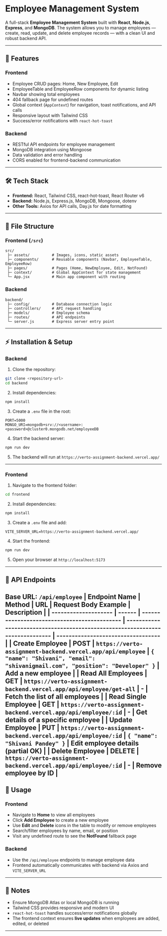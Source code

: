 # Employee Management System

A full-stack **Employee Management System** built with **React**, **Node.js**, **Express**, and **MongoDB**.
The system allows you to manage employees — create, read, update, and delete employee records — with a clean UI and robust backend API.

---

## 🌟 Features

### Frontend

* Employee CRUD pages: Home, New Employee, Edit
* EmployeeTable and EmployeeRow components for dynamic listing
* Navbar showing total employees
* 404 fallback page for undefined routes
* Global context (`AppContext`) for navigation, toast notifications, and API calls
* Responsive layout with Tailwind CSS
* Success/error notifications with `react-hot-toast`

### Backend

* RESTful API endpoints for employee management
* MongoDB integration using Mongoose
* Data validation and error handling
* CORS enabled for frontend-backend communication

---

## 🛠 Tech Stack

* **Frontend:** React, Tailwind CSS, react-hot-toast, React Router v6
* **Backend:** Node.js, Express.js, MongoDB, Mongoose, dotenv
* **Other Tools:** Axios for API calls, Day.js for date formatting

---

## 📁 File Structure

### Frontend (`/src`)

```
src/
 ├─ assets/          # Images, icons, static assets
 ├─ components/      # Reusable components (Navbar, EmployeeTable, EmployeeRow)
 ├─ pages/           # Pages (Home, NewEmployee, Edit, NotFound)
 ├─ context/         # Global AppContext for state management
 └─ App.jsx          # Main app component with routing
```

### Backend

```
backend/
 ├─ config/          # Database connection logic
 ├─ controllers/     # API request handling
 ├─ models/          # Employee schema
 ├─ routes/          # API endpoints
 └─ server.js        # Express server entry point
```

---

## ⚡ Installation & Setup

### Backend

1. Clone the repository:

```bash
git clone <repository-url>
cd backend
```

2. Install dependencies:

```bash
npm install
```

3. Create a `.env` file in the root:

```
PORT=5000
MONGO_URI=mongodb+srv://<username>:<password>@cluster0.mongodb.net/employeeDB
```

4. Start the backend server:

```bash
npm run dev
```

5. The backend will run at `https://verto-assignment-backend.vercel.app/`

---

### Frontend

1. Navigate to the frontend folder:

```bash
cd frontend
```

2. Install dependencies:

```bash
npm install
```

3. Create a `.env` file and add:

```
VITE_SERVER_URL=https://verto-assignment-backend.vercel.app/
```

4. Start the frontend:

```bash
npm run dev
```

5. Open your browser at `http://localhost:5173`

---

## 🔗 API Endpoints

**Base URL:** `/api/employee`
| Endpoint Name        | Method | URL                                          | Request Body Example                                                          | Description                        |
| -------------------- | ------ | -------------------------------------------- | ----------------------------------------------------------------------------- | ---------------------------------- |
| Create Employee      | POST   | `https://verto-assignment-backend.vercel.app/api/employee`         | `{ "name": "Shivani", "email": "shivanigmail.com", "position": "Developer" }` | Add a new employee                 |
| Read All Employees   | GET    | `https://verto-assignment-backend.vercel.app/api/employee/get-all` | -                                                                             | Fetch the list of all employees    |
| Read Single Employee | GET    | `https://verto-assignment-backend.vercel.app/api/employee/:id`     | -                                                                             | Get details of a specific employee |
| Update Employee      | PUT    | `https://verto-assignment-backend.vercel.app/api/employee/:id`     | `{ "name": "Shivani Pandey" }`                                                | Edit employee details (partial OK) |
| Delete Employee      | DELETE | `https://verto-assignment-backend.vercel.app/api/employee/:id`     | -                                                                             | Remove employee by ID              |
---

## 🚀 Usage

### Frontend

* Navigate to **Home** to view all employees
* Click **Add Employee** to create a new employee
* Use **Edit** and **Delete** icons in the table to modify or remove employees
* Search/filter employees by name, email, or position
* Visit any undefined route to see the **NotFound** fallback page

### Backend

* Use the `/api/employee` endpoints to manage employee data
* Frontend automatically communicates with backend via Axios and `VITE_SERVER_URL`

---

## 📝 Notes

* Ensure MongoDB Atlas or local MongoDB is running
* Tailwind CSS provides responsive and modern UI
* `react-hot-toast` handles success/error notifications globally
* The frontend context ensures **live updates** when employees are added, edited, or deleted

---

